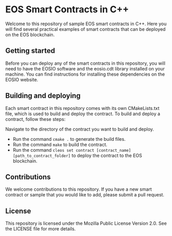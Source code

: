# EOS Smart Contracts in C++
Welcome to this repository of sample EOS smart contracts in C++. Here you will find several practical examples of smart contracts that can be deployed on the EOS blockchain.

## Getting started
Before you can deploy any of the smart contracts in this repository, you will need to have the EOSIO software and the eosio.cdt library installed on your machine. You can find instructions for installing these dependencies on the EOSIO website.

## Building and deploying
Each smart contract in this repository comes with its own CMakeLists.txt file, which is used to build and deploy the contract. To build and deploy a contract, follow these steps:

Navigate to the directory of the contract you want to build and deploy.
* Run the command `cmake .` to generate the build files.
* Run the command `make` to build the contract.
* Run the command `cleos set contract [contract_name] [path_to_contract_folder]` to deploy the contract to the EOS blockchain.

## Contributions
We welcome contributions to this repository. If you have a new smart contract or sample that you would like to add, please submit a pull request.

## License
This repository is licensed under the Mozilla Public License Version 2.0. See the LICENSE file for more details.